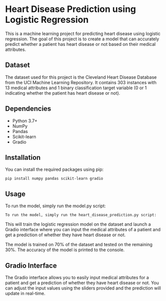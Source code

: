 # Heart Disease Prediction using Logistic Regression

This is a machine learning project for predicting heart disease using logistic regression. The goal of this project is to create a model that can accurately predict whether a patient has heart disease or not based on their medical attributes.

## Dataset

The dataset used for this project is the Cleveland Heart Disease Database from the UCI Machine Learning Repository. It contains 303 instances with 13 medical attributes and 1 binary classification target variable (0 or 1 indicating whether the patient has heart disease or not).

## Dependencies
* Python 3.7+
* NumPy
* Pandas
* Scikit-learn
* Gradio

## Installation

You can install the required packages using pip:

```
pip install numpy pandas scikit-learn gradio
```

## Usage
To run the model, simply run the model.py script:
```
To run the model, simply run the heart_disease_prediction.py script:

```

This will train the logistic regression model on the dataset and launch a Gradio interface where you can input the medical attributes of a patient and get a prediction of whether they have heart disease or not.

The model is trained on 70% of the dataset and tested on the remaining 30%. The accuracy of the model is printed to the console.

## Gradio Interface
The Gradio interface allows you to easily input medical attributes for a patient and get a prediction of whether they have heart disease or not. You can adjust the input values using the sliders provided and the prediction will update in real-time.
